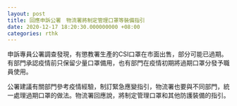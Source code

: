 ```yaml
---
layout: post
title: 回應申訴公署　物流署將制定管理口罩等裝備指引
date: 2020-12-17 18:20:30.000000000 +08:00
categories: rthk
---
```


申訴專員公署調查發現，有懲教署生產的CSI口罩在市面出售，部分可能已過期。有部門承認疫情前只保留少量口罩備用，也有部門在疫情初期將過期口罩分發予職員使用。

公署建議有關部門參考疫情經驗，制訂緊急應變指引，物流署也要與不同部門，統一處理過期口罩的做法。物流署回應說，將制定管理口罩和其他防護裝備的指引。
